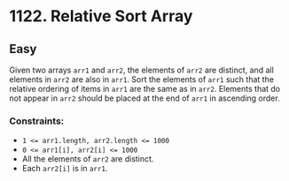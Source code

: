 # 1122. Relative Sort Array

## Easy

Given two arrays `arr1` and `arr2`, the elements of `arr2` are distinct, and all elements in `arr2` are also in `arr1`.
Sort the elements of `arr1` such that the relative ordering of items in `arr1` are the same as in `arr2`. Elements that
do not appear in `arr2` should be placed at the end of `arr1` in ascending order.

### Constraints:

- `1 <= arr1.length, arr2.length <= 1000`
- `0 <= arr1[i], arr2[i] <= 1000`
- All the elements of `arr2` are distinct.
- Each `arr2[i]` is in `arr1`.
